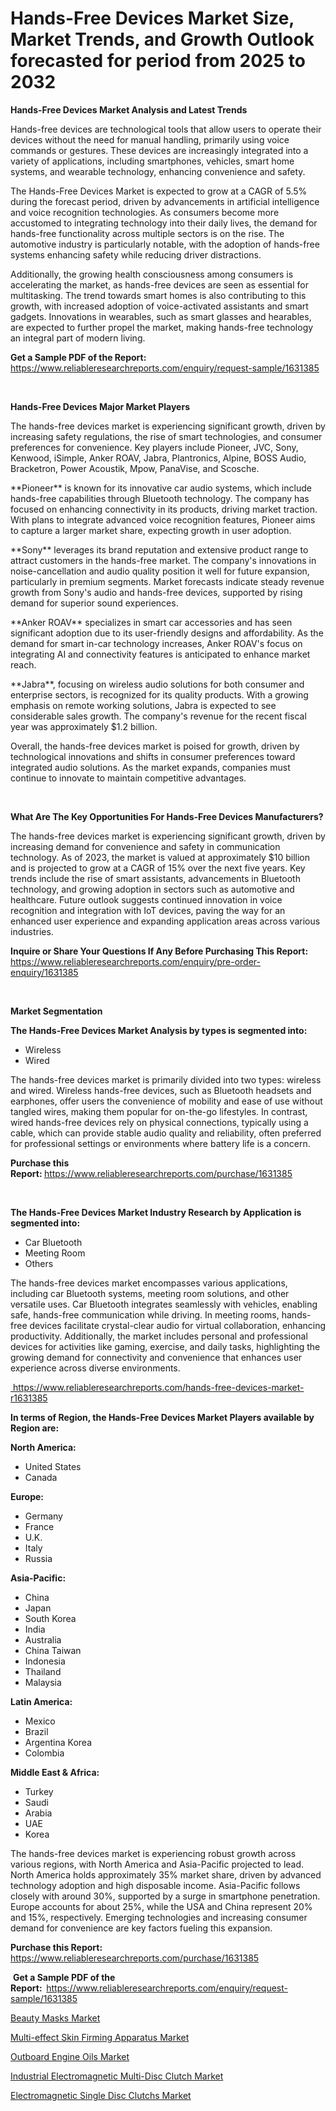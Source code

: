 <p><h1>Hands-Free Devices Market Size, Market Trends, and Growth Outlook forecasted for period from 2025 to 2032</h1></p><p><strong>Hands-Free Devices Market Analysis and Latest Trends</strong></p>
<p><p>Hands-free devices are technological tools that allow users to operate their devices without the need for manual handling, primarily using voice commands or gestures. These devices are increasingly integrated into a variety of applications, including smartphones, vehicles, smart home systems, and wearable technology, enhancing convenience and safety.</p><p>The Hands-Free Devices Market is expected to grow at a CAGR of 5.5% during the forecast period, driven by advancements in artificial intelligence and voice recognition technologies. As consumers become more accustomed to integrating technology into their daily lives, the demand for hands-free functionality across multiple sectors is on the rise. The automotive industry is particularly notable, with the adoption of hands-free systems enhancing safety while reducing driver distractions.</p><p>Additionally, the growing health consciousness among consumers is accelerating the market, as hands-free devices are seen as essential for multitasking. The trend towards smart homes is also contributing to this growth, with increased adoption of voice-activated assistants and smart gadgets. Innovations in wearables, such as smart glasses and hearables, are expected to further propel the market, making hands-free technology an integral part of modern living.</p></p>
<p><strong>Get a Sample PDF of the Report:&nbsp;</strong> <a href="https://www.reliableresearchreports.com/enquiry/request-sample/1631385?utm_campaign=28&utm_medium=2&utm_source=Github&utm_content=ia&utm_term=29032025&utm_id=hands-free-devices">https://www.reliableresearchreports.com/enquiry/request-sample/1631385</a></p>
<p>&nbsp;</p>
<p><strong>Hands-Free Devices Major Market Players</strong></p>
<p><p>The hands-free devices market is experiencing significant growth, driven by increasing safety regulations, the rise of smart technologies, and consumer preferences for convenience. Key players include Pioneer, JVC, Sony, Kenwood, iSimple, Anker ROAV, Jabra, Plantronics, Alpine, BOSS Audio, Bracketron, Power Acoustik, Mpow, PanaVise, and Scosche.</p><p>**Pioneer** is known for its innovative car audio systems, which include hands-free capabilities through Bluetooth technology. The company has focused on enhancing connectivity in its products, driving market traction. With plans to integrate advanced voice recognition features, Pioneer aims to capture a larger market share, expecting growth in user adoption.</p><p>**Sony** leverages its brand reputation and extensive product range to attract customers in the hands-free market. The company's innovations in noise-cancellation and audio quality position it well for future expansion, particularly in premium segments. Market forecasts indicate steady revenue growth from Sony's audio and hands-free devices, supported by rising demand for superior sound experiences.</p><p>**Anker ROAV** specializes in smart car accessories and has seen significant adoption due to its user-friendly designs and affordability. As the demand for smart in-car technology increases, Anker ROAV's focus on integrating AI and connectivity features is anticipated to enhance market reach.</p><p>**Jabra**, focusing on wireless audio solutions for both consumer and enterprise sectors, is recognized for its quality products. With a growing emphasis on remote working solutions, Jabra is expected to see considerable sales growth. The company's revenue for the recent fiscal year was approximately $1.2 billion.</p><p>Overall, the hands-free devices market is poised for growth, driven by technological innovations and shifts in consumer preferences toward integrated audio solutions. As the market expands, companies must continue to innovate to maintain competitive advantages.</p></p>
<p>&nbsp;</p>
<p><strong>What Are The Key Opportunities For Hands-Free Devices Manufacturers?</strong></p>
<p><p>The hands-free devices market is experiencing significant growth, driven by increasing demand for convenience and safety in communication technology. As of 2023, the market is valued at approximately $10 billion and is projected to grow at a CAGR of 15% over the next five years. Key trends include the rise of smart assistants, advancements in Bluetooth technology, and growing adoption in sectors such as automotive and healthcare. Future outlook suggests continued innovation in voice recognition and integration with IoT devices, paving the way for an enhanced user experience and expanding application areas across various industries.</p></p>
<p><strong>Inquire or Share Your Questions If Any Before Purchasing This Report:</strong> <a href="https://www.reliableresearchreports.com/enquiry/pre-order-enquiry/1631385?utm_campaign=28&utm_medium=2&utm_source=Github&utm_content=ia&utm_term=29032025&utm_id=hands-free-devices">https://www.reliableresearchreports.com/enquiry/pre-order-enquiry/1631385</a></p>
<p>&nbsp;</p>
<p><strong>Market Segmentation</strong></p>
<p><strong>The Hands-Free Devices Market Analysis by types is segmented into:</strong></p>
<p><ul><li>Wireless</li><li>Wired</li></ul></p>
<p><p>The hands-free devices market is primarily divided into two types: wireless and wired. Wireless hands-free devices, such as Bluetooth headsets and earphones, offer users the convenience of mobility and ease of use without tangled wires, making them popular for on-the-go lifestyles. In contrast, wired hands-free devices rely on physical connections, typically using a cable, which can provide stable audio quality and reliability, often preferred for professional settings or environments where battery life is a concern.</p></p>
<p><strong>Purchase this Report:&nbsp;</strong><a href="https://www.reliableresearchreports.com/purchase/1631385?utm_campaign=28&utm_medium=2&utm_source=Github&utm_content=ia&utm_term=29032025&utm_id=hands-free-devices">https://www.reliableresearchreports.com/purchase/1631385</a></p>
<p>&nbsp;</p>
<p><strong>The Hands-Free Devices Market Industry Research by Application is segmented into:</strong></p>
<p><ul><li>Car Bluetooth</li><li>Meeting Room</li><li>Others</li></ul></p>
<p><p>The hands-free devices market encompasses various applications, including car Bluetooth systems, meeting room solutions, and other versatile uses. Car Bluetooth integrates seamlessly with vehicles, enabling safe, hands-free communication while driving. In meeting rooms, hands-free devices facilitate crystal-clear audio for virtual collaboration, enhancing productivity. Additionally, the market includes personal and professional devices for activities like gaming, exercise, and daily tasks, highlighting the growing demand for connectivity and convenience that enhances user experience across diverse environments.</p></p>
<p><a href="https://www.reliableresearchreports.com/hands-free-devices-market-r1631385?utm_campaign=28&utm_medium=2&utm_source=Github&utm_content=ia&utm_term=29032025&utm_id=hands-free-devices">&nbsp;https://www.reliableresearchreports.com/hands-free-devices-market-r1631385</a></p>
<p><strong>In terms of Region, the Hands-Free Devices Market Players available by Region are:</strong></p>
<p>
    <p> <strong> North America: </strong>
        <ul>
            <li>United States</li>
            <li>Canada</li>
        </ul>
        </p> 
    <p> <strong> Europe: </strong>
        <ul>
            <li>Germany</li>
            <li>France</li>
            <li>U.K.</li>
            <li>Italy</li>
            <li>Russia</li>
        </ul>
        </p> 
    <p> <strong> Asia-Pacific: </strong>
        <ul>
            <li>China</li>
            <li>Japan</li>
            <li>South Korea</li>
            <li>India</li>
            <li>Australia</li>
            <li>China Taiwan</li>
            <li>Indonesia</li>
            <li>Thailand</li>
            <li>Malaysia</li>
        </ul>
        </p> 
    <p> <strong> Latin America: </strong>
        <ul>
            <li>Mexico</li>
            <li>Brazil</li>
            <li>Argentina Korea</li>
            <li>Colombia</li>
        </ul>
        </p> 
    <p> <strong> Middle East & Africa: </strong>
        <ul>
            <li>Turkey</li>
            <li>Saudi</li>
            <li>Arabia</li>
            <li>UAE</li>
            <li>Korea</li>
        </ul>
    </p>
    </p>
<p><p>The hands-free devices market is experiencing robust growth across various regions, with North America and Asia-Pacific projected to lead. North America holds approximately 35% market share, driven by advanced technology adoption and high disposable income. Asia-Pacific follows closely with around 30%, supported by a surge in smartphone penetration. Europe accounts for about 25%, while the USA and China represent 20% and 15%, respectively. Emerging technologies and increasing consumer demand for convenience are key factors fueling this expansion.</p></p>
<p><strong>Purchase this Report: </strong><a href="https://www.reliableresearchreports.com/purchase/1631385?utm_campaign=28&utm_medium=2&utm_source=Github&utm_content=ia&utm_term=29032025&utm_id=hands-free-devices">https://www.reliableresearchreports.com/purchase/1631385</a></p>
<p>&nbsp;<strong>Get a Sample PDF of the Report:&nbsp;&nbsp;</strong><a href="https://www.reliableresearchreports.com/enquiry/request-sample/1631385?utm_campaign=28&utm_medium=2&utm_source=Github&utm_content=ia&utm_term=29032025&utm_id=hands-free-devices">https://www.reliableresearchreports.com/enquiry/request-sample/1631385</a></p>
<p><strong></strong></p>
<p><p><a href="https://github.com/hervedeidadw/Market-Research-Report-List-1/blob/main/beauty-masks-market.md?utm_campaign=28&utm_medium=2&utm_source=Github&utm_content=ia&utm_term=29032025&utm_id=hands-free-devices">Beauty Masks Market</a></p><p><a href="https://github.com/rreynagjysma65/Market-Research-Report-List-1/blob/main/multi-effect-skin-firming-apparatus-market.md?utm_campaign=28&utm_medium=2&utm_source=Github&utm_content=ia&utm_term=29032025&utm_id=hands-free-devices">Multi-effect Skin Firming Apparatus Market</a></p><p><a href="https://github.com/abexjeliti/Market-Research-Report-List-1/blob/main/outboard-engine-oils-market.md?utm_campaign=28&utm_medium=2&utm_source=Github&utm_content=ia&utm_term=29032025&utm_id=hands-free-devices">Outboard Engine Oils Market</a></p><p><a href="https://github.com/duzcupetriv/Market-Research-Report-List-1/blob/main/industrial-electromagnetic-multi-disc-clutch-market.md?utm_campaign=28&utm_medium=2&utm_source=Github&utm_content=ia&utm_term=29032025&utm_id=hands-free-devices">Industrial Electromagnetic Multi-Disc Clutch Market</a></p><p><a href="https://github.com/okornevonywx/Market-Research-Report-List-1/blob/main/electromagnetic-single-disc-clutchs-market.md?utm_campaign=28&utm_medium=2&utm_source=Github&utm_content=ia&utm_term=29032025&utm_id=hands-free-devices">Electromagnetic Single Disc Clutchs Market</a></p></p>